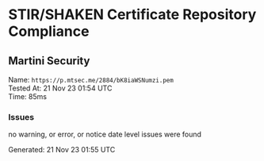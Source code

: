 # STIR/SHAKEN Certificate Repository Compliance

## Martini Security

Name: `https://p.mtsec.me/2884/bK8iaWSNumzi.pem`\
Tested At: 21 Nov 23 01:54 UTC\
Time: 85ms

### Issues

no warning, or error, or notice date level issues were found

Generated: 21 Nov 23 01:55 UTC